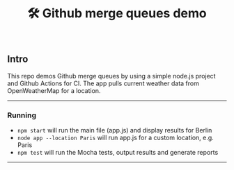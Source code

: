 <h1 align="center">🛠️ Github merge queues demo</h1>
<br>

## Intro
This repo demos Github merge queues by using a simple node.js project and Github Actions for CI.
The app pulls current weather data from OpenWeatherMap for a location.

---

### Running
- ```npm start``` will run the main file (app.js) and display results for Berlin
- ```node app --location Paris``` will run app.js for a custom location, e.g. Paris
- ```npm test``` will run the Mocha tests, output results and generate reports

---
